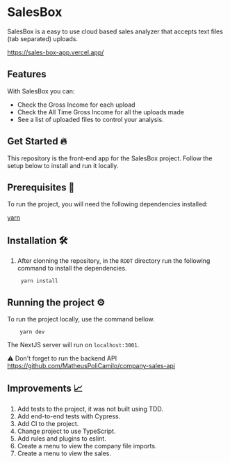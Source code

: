 # SalesBox
SalesBox is a easy to use cloud based sales analyzer that accepts text files (tab separated) uploads.

https://sales-box-app.vercel.app/

## Features
With SalesBox you can:
 * Check the Gross Income for each upload
 * Check the All Time Gross Income for all the uploads made
 * See a list of uploaded files to control your analysis.

## Get Started :fire:
This repository is the front-end app for the SalesBox project. 
Follow the setup below to install and run it locally.

## Prerequisites :floppy_disk:

To run the project, you will need the following dependencies installed:

[yarn](https://yarnpkg.com/lang/en/docs/install/)

## Installation 🛠 

1. After clonning the repository, in the `ROOT` directory run the following command to install the dependencies.

        yarn install
  
## Running the project ⚙️

To run the project locally, use the command bellow.

        yarn dev

The NextJS server will run on `localhost:3001`.

⚠️ Don't forget to run the backend API https://github.com/MatheusPoliCamilo/company-sales-api

## Improvements 📈

1. Add tests to the project, it was not built using TDD.
2. Add end-to-end tests with Cypress.
4. Add CI to the project.
5. Change project to use TypeScript.
6. Add rules and plugins to eslint.
7. Create a menu to view the company file imports.
8. Create a menu to view the sales.
